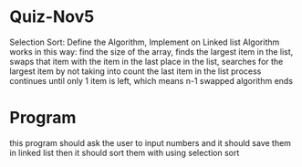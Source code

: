 # Quiz-Nov5
Selection Sort: Define the Algorithm, Implement on Linked list
Algorithm works in this way: find the size of the array, 
finds the largest item in the list, 
swaps that item with the item in the last place in the list,
searches for the largest item by not taking into count the last item in the list
process continues until only 1 item is left, which means n-1 swapped
algorithm ends

# Program
this program should ask the user to input numbers and 
it should save them in linked list then 
it should sort them with using selection sort
